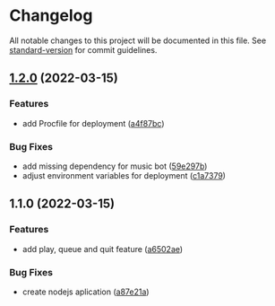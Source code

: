 # Changelog

All notable changes to this project will be documented in this file. See [standard-version](https://github.com/conventional-changelog/standard-version) for commit guidelines.

## [1.2.0](https://github.com/tianpeng97/PepeBot/compare/v1.1.0...v1.2.0) (2022-03-15)


### Features

* add Procfile for deployment ([a4f87bc](https://github.com/tianpeng97/PepeBot/commit/a4f87bc6864c41c983f28e57b69e48775ff442e1))


### Bug Fixes

* add missing dependency for music bot ([59e297b](https://github.com/tianpeng97/PepeBot/commit/59e297b5d696f67fecd7f93a560ba4f065d5edfe))
* adjust environment variables for deployment ([c1a7379](https://github.com/tianpeng97/PepeBot/commit/c1a73795113a5d914f318b423802d03a07155ce1))

## 1.1.0 (2022-03-15)


### Features

* add play, queue and quit feature ([a6502ae](https://github.com/tianpeng97/PepeBot/commit/a6502ae09f4becacff0bb8d47e25608909f91fc7))


### Bug Fixes

* create nodejs aplication ([a87e21a](https://github.com/tianpeng97/PepeBot/commit/a87e21acd13f43a6438ba60d99bbd40d48d0865e))
